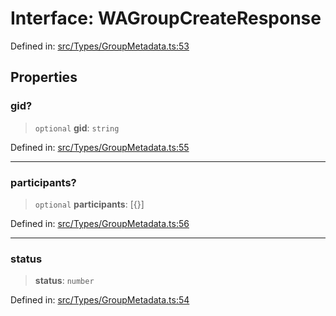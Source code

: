 # Interface: WAGroupCreateResponse

Defined in: [src/Types/GroupMetadata.ts:53](https://github.com/Fokusdotid/Baileys/blob/6a8e2076fa4119b2d5152250d579a4fbed394533/src/Types/GroupMetadata.ts#L53)

## Properties

### gid?

> `optional` **gid**: `string`

Defined in: [src/Types/GroupMetadata.ts:55](https://github.com/Fokusdotid/Baileys/blob/6a8e2076fa4119b2d5152250d579a4fbed394533/src/Types/GroupMetadata.ts#L55)

***

### participants?

> `optional` **participants**: \[\{\}\]

Defined in: [src/Types/GroupMetadata.ts:56](https://github.com/Fokusdotid/Baileys/blob/6a8e2076fa4119b2d5152250d579a4fbed394533/src/Types/GroupMetadata.ts#L56)

***

### status

> **status**: `number`

Defined in: [src/Types/GroupMetadata.ts:54](https://github.com/Fokusdotid/Baileys/blob/6a8e2076fa4119b2d5152250d579a4fbed394533/src/Types/GroupMetadata.ts#L54)
